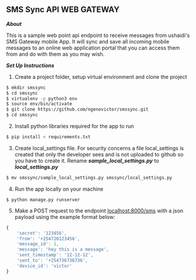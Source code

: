 ## SMS Sync API WEB GATEWAY

**_About_**

This is a sample web point api endpoint to receive messages from ushaidi's SMS Gateway mobile App.
It will sync and save all incoming mobile messages to an online web application portal that you can access them from and do with them as you may wish.

**_Set Up Instructions_**

1. Create a project folder, setup virtual environment and clone the project
```bash
$ mkdir smssync
$ cd smssync
$ virtualenv -p python3 env
$ source env/bin/activate
$ git clone https://github.com/ngenovictor/smssync.git
$ cd smssync
```

2. Install python libraries required for the app to run
```bash
$ pip install < requirements.txt
```

3. Create local\_settings file. For security concerns a file local\_settings is created that only the developer sees and is not uploaded to github so you have to create it. Rename **_sample\_local\_settings.py_** to **_local\_settings.py_**
```bash
$ mv smssync/sample_local_settings.py smssync/local_settings.py
```

4. Run the app locally on your machine
```bh
$ python manage.py runserver
```

5. Make a POST request to the endpoint [localhost:8000/sms](localhost:8000/sms) with a json payload using the example format below:
```js
{
    'secret': '123456', 
    'from': '+254720123456', 
    'message_id': 1, 
    'message': 'hey this is a message', 
    'sent_timestamp': '12-12-12', 
    'sent_to': '+254736736736', 
    'device_id': 'victor'
}
```
